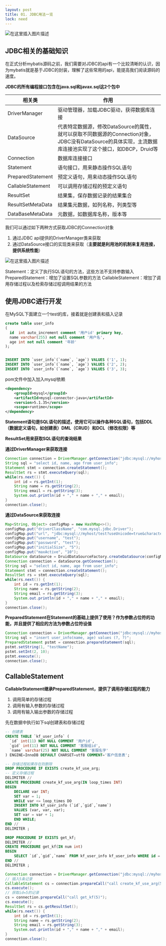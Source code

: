 ```yaml
---
layout: post
title: 01. JDBC用法一览
lock: need
---
```


![在这里插入图片描述](https://img-blog.csdnimg.cn/20210409161419847.jpg?)
## JDBC相关的基础知识 
在正式分析mybatis源码之前，我们需要对JDBC的api有一个比较清晰的认识，因为mybatis就是基于JDBC的封装，理解了这些常用的api，能提高我们阅读源码的速度。

**JDBC的所有编程接口包含在java.sql和javax.sql这2个包中**

| 相关类 | 作用 |
|--|--|
|DriverManager | 驱动管理器，加载JDBC驱动，获得数据库连接 |
|DataSource | 代表特定数据源，修改DataSource的属性，就可以获取不同数据源的Connection对象，JDBC没有DataSource的具体实现，主流数据库连接池实现了这个接口，如DBCP，Druid等 |
| Connection | 数据库连接接口 |
|Statement  | 语句接口，用来静态操作SQL语句 |
| PreparedStatement |  预定义语句，用来动态操作SQL语句|
| CallableStatement | 可以调用存储过程的预定义语句 |
| ResultSet | 结果集，保存数据记录的结果集合 |
| ResultSetMetaData | 结果集元数据，如列名称，列类型等 |
| DataBaseMetaData | 元数据，如数据库名称，版本等 |

我们可以通过如下两种方式获取JDBC的Connection对象
1. 通过JDBC api提供的DriverManager类来获取
2. 通过DataSource接口的实现类来获取（**主要就是利用池的机制来复用连接，提供系统性能**）

![在这里插入图片描述](https://img-blog.csdnimg.cn/2021040419383537.png?)

Statement：定义了执行SQL语句的方法，这些方法不支持参数输入
PreparedStatement：增加了设置SQL参数的方法
CallableStatement：增加了调用存储过程以及检索存储过程调用结果的方法

## 使用JDBC进行开发
在MySQL下面建立一个test的库，接着就是创建表和插入记录

```sql
create table user_info
(
  id  int auto_increment comment '用户id' primary key,
  name varchar(255) not null comment '用户名',
  age int not null comment '年龄'
);


INSERT INTO `user_info`(`name`, `age`) VALUES ('1', 1);
INSERT INTO `user_info`(`name`, `age`) VALUES ('2', 2);
INSERT INTO `user_info`(`name`, `age`) VALUES ('3', 3);
```
pom文件中加入加入mysql依赖

```xml
<dependency>
	<groupId>mysql</groupId>
	<artifactId>mysql-connector-java</artifactId>
	<version>5.1.35</version>
	<scope>runtime</scope>
</dependency>
```

**Statement语句是SQL语句的描述，使用它可以操作各种SQL语句，包括DDL（数据定义语句，如创建表）DML（CRUD）和DCL（修改权限）等**

**ResultSet用来获取SQL语句的查询结果**

**通过DriverManager来获取连接**
```java
Connection connection = DriverManager.getConnection("jdbc:mysql://myhost/test?useUnicode=true&characterEncoding=utf-8&useSSL=false", "test", "test");
String sql = "select id, name, age from user_info";
Statement stmt = connection.createStatement();
ResultSet rs = stmt.executeQuery(sql);
while(rs.next()) {
    int id = rs.getInt(1);
    String name = rs.getString(2);
    String email = rs.getString(3);
    System.out.println(id + "," + name + "," + email);
}
connection.close();
```
**通过DataSource来获取连接**
```java
Map<String, Object> configMap = new HashMap<>();
configMap.put("driverClassName", "com.mysql.jdbc.Driver");
configMap.put("url", "jdbc:mysql://myhost/test?useUnicode=true&characterEncoding=utf-8&useSSL=false");
configMap.put("username", "test");
configMap.put("password", "test");
configMap.put("initialSize", "5");
configMap.put("maxActive", "10");
DataSource dataSource = DruidDataSourceFactory.createDataSource(configMap);
Connection connection = dataSource.getConnection();
String sql = "select id, name, age from user_info";
Statement stmt = connection.createStatement();
ResultSet rs = stmt.executeQuery(sql);
while(rs.next()) {
    int id = rs.getInt(1);
    String name = rs.getString(2);
    String email = rs.getString(3);
    System.out.println(id + "," + name + "," + email);
}
connection.close();
```

**PreparedStatement在Statement的基础上提供了使用？作为参数占位符的功能，并且提供了相应的方法为参数占位符设值**

```java
Connection connection = DriverManager.getConnection("jdbc:mysql://myhost/test?useUnicode=true&characterEncoding=utf-8&useSSL=false", "test", "test");
String sql = "insert user_info(name, age) values (?, ?)";
PreparedStatement pstmt = connection.prepareStatement(sql);
pstmt.setString(1, "testName");
pstmt.setInt(2, 10);
pstmt.execute();
connection.close();
```

## CallableStatement
**CallableStatement继承PreparedStatement，提供了调用存储过程的能力**
1. 调用简单的存储过程
2. 调用有输入参数的存储过程
3. 调用有输入输出参数的存储过程

先在数据中执行如下sql创建表和存储过程
```sql
-- 创建表
CREATE TABLE `kf_user_info` (
  `id` int(11) NOT NULL COMMENT '用户id',
  `gid` int(11) NOT NULL COMMENT '客服组id',
  `name` varchar(25) NOT NULL COMMENT '客服名字'
) ENGINE=InnoDB DEFAULT CHARSET=utf8 COMMENT='客户信息表';

-- 存储过程如果存在则删除
DROP PROCEDURE IF EXISTS create_kf_use_arg;
-- 定义存储过程
DELIMITER //
CREATE PROCEDURE create_kf_use_arg(IN loop_times INT)
BEGIN
    DECLARE var INT;
    SET var = 1;
    WHILE var <= loop_times DO
    INSERT INTO kf_user_info (`id`,`gid`,`name`)
    VALUES (var, var, var);
    SET var = var + 1;
    END WHILE;
END //
DELIMITER ;

DROP PROCEDURE IF EXISTS get_kf;
DELIMITER //
CREATE PROCEDURE get_kf(IN num int)
BEGIN
    SELECT `id`,`gid`,`name` FROM kf_user_info kf_user_info WHERE id = num;
END //
DELIMITER ;
```

```java
Connection connection = DriverManager.getConnection("jdbc:mysql://myhost/test?useUnicode=true&characterEncoding=utf-8&useSSL=false", "root", "XpFNhfrEM6eIlRB1");
// 插入5条记录
CallableStatement cs = connection.prepareCall("call create_kf_use_arg(5)");
cs.execute();
// 获取id=5的记录
cs = connection.prepareCall("call get_kf(5)");
cs.execute();
ResultSet rs = cs.getResultSet();
while(rs.next()) {
    int id = rs.getInt(1);
    String name = rs.getString(2);
    String email = rs.getString(3);
    System.out.println(id + "," + name + "," + email);
}
connection.close();
```